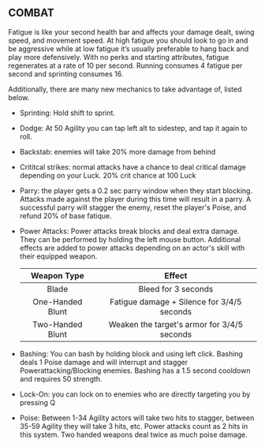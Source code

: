 ## COMBAT

Fatigue is like your second health bar and affects your damage dealt, swing speed, and movement speed. At high fatigue you should look to go in and be aggressive while at low fatigue it’s usually preferable to hang back and play more defensively. With no perks and starting attributes, fatigue regenerates at a rate of 10 per second. Running consumes 4 fatigue per second and sprinting consumes 16. 

Additionally, there are many new mechanics to take advantage of, listed below.

- Sprinting: Hold shift to sprint.

- Dodge: At 50 Agility you can tap left alt to sidestep, and tap it again to roll.

- Backstab: enemies will take 20% more damage from behind

- Crititcal strikes: normal attacks have a chance to deal critical damage depending on your Luck. 20% crit chance at 100 Luck

- Parry: the player gets a 0.2 sec parry window when they start blocking. Attacks made against the player during this time will result in a parry. A successful parry will stagger the enemy, reset the player's Poise, and refund 20% of base fatique.

- Power Attacks: Power attacks break blocks and deal extra damage. They can be performed by holding the left mouse button. Additional effects are added to power attacks depending on an actor's skill with their equipped weapon.

  | Weapon Type    | Effect | 
  |:--------------:|:-------------:|
  | Blade | Bleed for 3 seconds
  | One-Handed Blunt | Fatigue damage + Silence for 3/4/5 seconds
  | Two-Handed Blunt | Weaken the target's armor for 3/4/5 seconds

- Bashing: You can bash by holding block and using left click. Bashing deals 1 Poise damage and will interrupt and stagger Powerattacking/Blocking enemies. Bashing has a 1.5 second cooldown and requires 50 strength.

- Lock-On: you can lock on to enemies who are directly targeting you by pressing Q

- Poise: Between 1-34 Agility actors will take two hits to stagger, between 35-59 Agility they will take 3 hits, etc. Power attacks count as 2 hits in this system. Two handed weapons deal twice as much poise damage.
